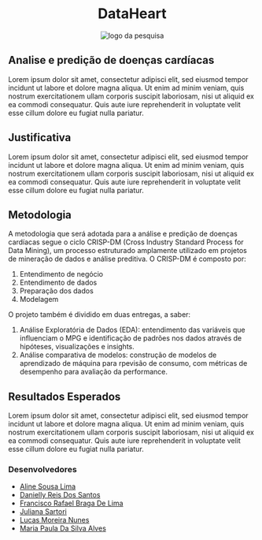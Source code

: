 <h1 style="text-align: center;">DataHeart</h1>

<p align="center">
  <img src="https://i.imgur.com/ZtwK6jY.png" alt="logo da pesquisa">
</p>

## Analise e predição de doenças cardíacas

Lorem ipsum dolor sit amet, consectetur adipisci elit, sed eiusmod tempor incidunt ut labore et dolore magna aliqua. 
Ut enim ad minim veniam, quis nostrum exercitationem ullam corporis suscipit laboriosam, nisi ut aliquid ex ea 
commodi consequatur. Quis aute iure reprehenderit in voluptate velit esse cillum dolore eu fugiat nulla pariatur. 

## Justificativa

Lorem ipsum dolor sit amet, consectetur adipisci elit, sed eiusmod tempor incidunt ut labore et dolore magna aliqua. 
Ut enim ad minim veniam, quis nostrum exercitationem ullam corporis suscipit laboriosam, nisi ut aliquid ex ea 
commodi consequatur. Quis aute iure reprehenderit in voluptate velit esse cillum dolore eu fugiat nulla pariatur.

## Metodologia

A metodologia que será adotada para a análise e predição de doenças cardíacas segue o ciclo CRISP-DM (Cross Industry Standard Process for Data Mining), um processo estruturado amplamente utilizado em projetos de mineração de dados e análise preditiva. O CRISP-DM é composto por:
1. Entendimento de negócio
2. Entendimento de dados
3. Preparação dos dados
4. Modelagem

O projeto também é dividido em duas entregas, a saber:

1. Análise Exploratória de Dados (EDA): entendimento das variáveis que influenciam o MPG e identificação de padrões nos dados através de hipóteses, visualizações e insights.
2. Análise comparativa de modelos: construção de modelos de aprendizado de máquina para rpevisão de consumo, com métricas de desempenho para avaliação da performance.


## Resultados Esperados

Lorem ipsum dolor sit amet, consectetur adipisci elit, sed eiusmod tempor incidunt ut labore et dolore magna aliqua. 
Ut enim ad minim veniam, quis nostrum exercitationem ullam corporis suscipit laboriosam, nisi ut aliquid ex ea 
commodi consequatur. Quis aute iure reprehenderit in voluptate velit esse cillum dolore eu fugiat nulla pariatur.

### Desenvolvedores
 - [Aline Sousa Lima](https://github.com/ninesousa)
 - [Danielly Reis Dos Santos ](https://github.com/DaniellyR)
 - [Francisco Rafael Braga De Lima](https://github.com/couldbeElex)
 - [Juliana Sartori](https://github.com/VerseMM)
 - [Lucas Moreira Nunes](https://github.com/lmnunes2002)
 - [Maria Paula Da Silva Alves](https://github.com/mpaulas)


<!-- Insira aqui um resumo do projeto que será construído. Tente apresentar uma justificativa para o projeto. É desejável que também se insira um [graphical abstract](https://www.elsevier.com/authors/tools-and-resources/visual-abstract).
---

> **Nota**: todo o texto abaixo é somente para entendimento do usuário do template. Por favor remova-o quando for atualizar este `README.md`.

## Funcionalidades

Esse template foi inicialmente baseado no [template de ciência de dados do cookiecutter](https://drivendata.github.io/cookiecutter-data-science/), mas ao longo do tempo várias modificações foram sendo realizadas. Atualmente o template tem as seguintes características:
 - Utilização do arquivo `pyproject.toml` como centralizador de dependências;
 - Configuração para criação de aplicação `streamlit`;
 - Utilização de [jupyter notebooks](https://jupyter.org/) para arquivos de análise;
 - Documentação com o [mkdocs](https://www.mkdocs.org/) ([material design](https://squidfunk.github.io/mkdocs-material/) theme)

## Instruções

### Requisitos

Para utilizar este template, você precisará de um ambiente com os seguintes softwares:
 - git
 - Python 3.8
 - Poetry `1.1.13` ou superior

É aconselhável o uso do `pyenv` para o gerenciamento de versões do Python.

### Iniciando um novo projeto

Para iniciar um novo projeto você precisa ter instalado na sua máquina as aplicações citadas na seção anterior, depois disso basta:

1. clicar no botão **Use this template** (ou "Usar este modelo").
2. Digitar um nome para seu repositório e uma descrição opcional.
3. Escolher a visibilidade do projeto (Publica ou privada).
4. Clicar em **Create repository from template** (Criar repositório a partir do modelo).

Pronto, acaba de criar um repositório a partir deste modelo. Para mais informações sobre o uso de templates, acesse a [documentação oficial](https://docs.github.com/pt/repositories/creating-and-managing-repositories/creating-a-repository-from-a-template).


### Contribuindo com um repositório já criado

Depois de criar o repositório, para começar a modificá-lo e/ou contribuir com repositórios já criados,  você precisa cloná-lo. Para isso, siga os seguintes passos:

1. Acima da lista de arquivos, clique no botão **Code** (em verde).
2. Copie a URL para o repositório.
    - Tente clonar utilizando uma chave **SSH**. Para isso, clique na aba **SSH** e em seguida clique no ícone de cópia.
3. Abra o terminal.
4. Altere o diretório de trabalho atual para o local que deseja ter o diretório clonado.
5. Digite `git clone` e cole a URL que você copiou anteriormente:

```
git clone git@github.com:NOME-DE-USUARIO/REPOSITORIO.git
```
6. Pressione **Enter** para criar seu clone local.

Proto, com isso você acaba de clonar um repositório. Para mais informações sobre a clonagem de arquivos, acesse a [documentação oficial](https://docs.github.com/pt/repositories/creating-and-managing-repositories/cloning-a-repository).

Com o repositório clonado, você precisa navegar até a pasta local, usando o comando :

```
cd REPOSITORIO
```

Estando na pasta do repositório, basta instalar as dependências do projeto utilizando o comando:

```
poetry install
```

Ele irá instalar todas as dependências contidas no arquivo `pyproject.toml`. Depois disso basta ativar o ambiente virtual criado pelo Poetry utilizando o comando:

```
poetry shell
```

Para mais informações sobre os comandos do Poetry, visite a [documentação oficial](https://python-poetry.org/docs/).

Para contribuir com um projeto, tente utilizar uma metodologia adequada. Utilize [este artigo](https://omadson.github.io/site/blog/2022/software-development-workflow/) para obter mais informações.


### Organização de diretórios


```
.
├── data/              # Diretório contendo todos os arquivos de dados
│   ├── external/      # Arquivos de dados de fontes externas
│   ├── interim/       # Arquivos de dados intermediários
│   ├── processed/     # Arquivos de dados processados
│   └── raw/           # Arquivos de dados originais, imutáveis
├── docs/              # Documentação gerada através da biblioteca mkdocs
├── models/            # Modelos treinados e serializados, predições ou resumos de modelos
├── notebooks/         # Diretório contendo todos os notebooks utilizados nos passos
├── references/        # Dicionários de dados, manuais e todo o material exploratório
├── src/               # Código fonte utilizado nesse projeto
│   ├── data/          # Classes e funções utilizadas para download e processamento de dados
│   ├── deployment/    # Classes e funções utilizadas para implantação do modelo
│   └── model/         # Classes e funções utilizadas para modelagem
├── app.py             # Arquivo com o código da aplicação do streamlit
├── Procfile           # Arquivo de configuração do heroku
├── pyproject.toml     # Arquivo de dependências para reprodução do projeto
├── poetry.lock        # Arquivo com sub-dependências do projeto principal
├── README.md          # Informações gerais do projeto
└── tasks.py           # Arquivo com funções para criação de tarefas utilizadas pelo invoke

``` -->
